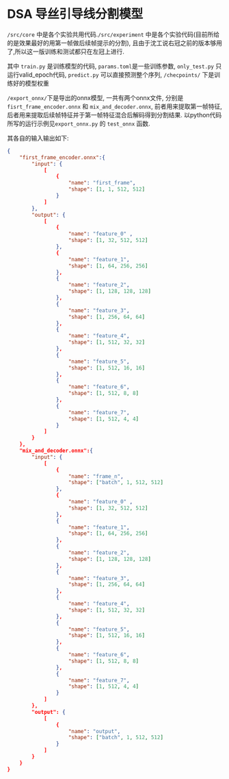 # DSA 导丝引导线分割模型

`/src/core` 中是各个实验共用代码.`/src/experiment` 中是各个实验代码(目前所给的是效果最好的用第一帧做后续帧提示的分割), 且由于沈工说右冠之前的版本够用了,所以这一版训练和测试都只在左冠上进行.

其中 `train.py` 是训练模型的代码, `params.toml`是一些训练参数, `only_test.py` 只运行valid_epoch代码, `predict.py` 可以直接预测整个序列, `/checpoints/` 下是训练好的模型权重

`/export_onnx/`下是导出的onnx模型, 一共有两个onnx文件, 分别是 `fisrt_frame_encoder.onnx` 和 `mix_and_decoder.onnx`, 前者用来提取第一帧特征, 后者用来提取后续帧特征并于第一帧特征混合后解码得到分割结果. 以python代码所写的运行示例见`export_onnx.py` 的 `test_onnx` 函数.

其各自的输入输出如下:

``` json
{
    "first_frame_encoder.onnx":{
        "input": {
            [
                {
                    "name": "first_frame",
                    "shape": [1, 1, 512, 512]
                }
            ]
        },
        "output": {
            [
                {
                    "name": "feature_0" ,
                    "shape": [1, 32, 512, 512]
                },
                {
                    "name": "feature_1",
                    "shape": [1, 64, 256, 256]
                },
                {
                    "name": "feature_2",
                    "shape": [1, 128, 128, 128]
                },
                {
                    "name": "feature_3",
                    "shape": [1, 256, 64, 64]
                },
                {
                    "name": "feature_4",
                    "shape": [1, 512, 32, 32]
                },
                {
                    "name": "feature_5",
                    "shape": [1, 512, 16, 16]
                },
                {
                    "name": "feature_6",
                    "shape": [1, 512, 8, 8]
                },
                {
                    "name": "feature_7",
                    "shape": [1, 512, 4, 4]
                }
            ]
        }
    },
    "mix_and_decoder.onnx":{
        "input": {
            [
                {
                    "name": "frame_n",
                    "shape": ["batch", 1, 512, 512]
                },
                {
                    "name": "feature_0" ,
                    "shape": [1, 32, 512, 512]
                },
                {
                    "name": "feature_1",
                    "shape": [1, 64, 256, 256]
                },
                {
                    "name": "feature_2",
                    "shape": [1, 128, 128, 128]
                },
                {
                    "name": "feature_3",
                    "shape": [1, 256, 64, 64]
                },
                {
                    "name": "feature_4",
                    "shape": [1, 512, 32, 32]
                },
                {
                    "name": "feature_5",
                    "shape": [1, 512, 16, 16]
                },
                {
                    "name": "feature_6",
                    "shape": [1, 512, 8, 8]
                },
                {
                    "name": "feature_7",
                    "shape": [1, 512, 4, 4]
                }
            ]
        },
        "output": {
            [
                {
                    "name": "output",
                    "shape": ["batch", 1, 512, 512]
                }
            ]
        }
    }
}
```
